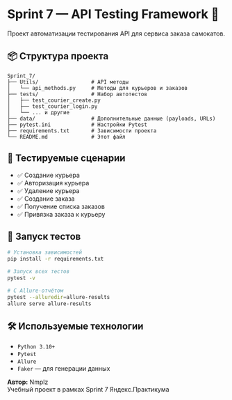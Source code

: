 # Sprint 7 — API Testing Framework 🚀

Проект автоматизации тестирования API для сервиса заказа самокатов.

## 📦 Структура проекта

```
Sprint_7/
├── Utils/                 # API методы
│   └── api_methods.py     # Методы для курьеров и заказов
├── tests/                 # Набор автотестов
│   ├── test_courier_create.py
│   ├── test_courier_login.py
│   └── ... и другие
├── data/                  # Дополнительные данные (payloads, URLs)
├── pytest.ini             # Настройки Pytest
├── requirements.txt       # Зависимости проекта
└── README.md              # Этот файл
```

## 🧪 Тестируемые сценарии

- ✅ Создание курьера
- ✅ Авторизация курьера
- ✅ Удаление курьера
- ✅ Создание заказа
- ✅ Получение списка заказов
- ✅ Привязка заказа к курьеру

## 🚀 Запуск тестов

```bash
# Установка зависимостей
pip install -r requirements.txt

# Запуск всех тестов
pytest -v

# С Allure-отчётом
pytest --alluredir=allure-results
allure serve allure-results
```

## 🛠 Используемые технологии

- `Python 3.10+`
- `Pytest`
- `Allure`
- `Faker` — для генерации данных


**Автор:** Nmplz  
Учебный проект в рамках Sprint 7 Яндекс.Практикума
